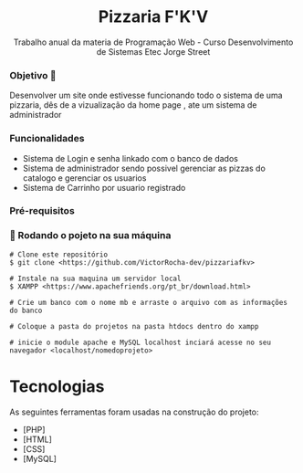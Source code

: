 <h1 align="center">Pizzaria F'K'V</h1>
<p align="center">Trabalho anual da materia de Programação Web - Curso Desenvolvimento de Sistemas Etec Jorge Street</p>




<h3 id="objetivos">Objetivo 🎯</h3>
Desenvolver um site onde estivesse funcionando todo o sistema de uma pizzaria, dês de a vizualização da home page , ate um sistema de administrador

<h3 id="funcionalidades">Funcionalidades</h3>

- Sistema de Login e senha linkado com o banco de dados 
- Sistema de administrador sendo possivel gerenciar as pizzas do catalogo e gerenciar os usuarios
- Sistema de Carrinho por usuario registrado 


<h3 id="pre-req">Pré-requisitos</h3>


### 🎲 Rodando o pojeto na sua máquina

```
# Clone este repositório
$ git clone <https://github.com/VictorRocha-dev/pizzariafkv>

# Instale na sua maquina um servidor local
$ XAMPP <https://www.apachefriends.org/pt_br/download.html>

# Crie um banco com o nome mb e arraste o arquivo com as informações do banco 

# Coloque a pasta do projetos na pasta htdocs dentro do xampp

# inicie o module apache e MySQL localhost inciará acesse no seu navegador <localhost/nomedoprojeto>
```



<h1 id="tecnologias">Tecnologias</h1>

As seguintes ferramentas foram usadas na construção do projeto:


- [PHP] 
- [HTML]
- [CSS]
- [MySQL]



